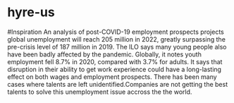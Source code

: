 # hyre-us
#Inspiration
An analysis of post-COVID-19 employment prospects projects global unemployment will reach 205 million in 2022, greatly surpassing the pre-crisis level of 187 million in 2019.
The ILO says many young people also have been badly affected by the pandemic. Globally, it notes youth employment fell 8.7% in 2020, compared with 3.7% for adults. 
It says that disruption in their ability to get work experience could have a long-lasting effect on both wages and employment prospects.
There has been many cases where talents are left unidentified.Companies are not getting the best talents to solve this unemployment issue accross the the world.
